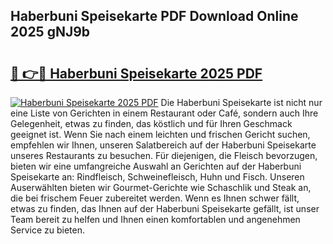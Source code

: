 ## Haberbuni Speisekarte PDF Download Online 2025 gNJ9b

# <h2><a href="http://gcbj50.nevu.top/?p=Haberbuni+Speisekarte">🔗 👉🔴 Haberbuni Speisekarte 2025 PDF</a></h2>

[![Haberbuni Speisekarte 2025 PDF](https://i.imgur.com/dBaPXMq.png)](http://gcbj50.nevu.top/?p=Haberbuni+Speisekarte)
Die Haberbuni Speisekarte ist nicht nur eine Liste von Gerichten in einem Restaurant oder Café, sondern auch Ihre Gelegenheit, etwas zu finden, das köstlich und für Ihren Geschmack geeignet ist. Wenn Sie nach einem leichten und frischen Gericht suchen, empfehlen wir Ihnen, unseren Salatbereich auf der Haberbuni Speisekarte unseres Restaurants zu besuchen. Für diejenigen, die Fleisch bevorzugen, bieten wir eine umfangreiche Auswahl an Gerichten auf der Haberbuni Speisekarte an: Rindfleisch, Schweinefleisch, Huhn und Fisch. Unseren Auserwählten bieten wir Gourmet-Gerichte wie Schaschlik und Steak an, die bei frischem Feuer zubereitet werden. Wenn es Ihnen schwer fällt, etwas zu finden, das Ihnen auf der Haberbuni Speisekarte gefällt, ist unser Team bereit zu helfen und Ihnen einen komfortablen und angenehmen Service zu bieten.
